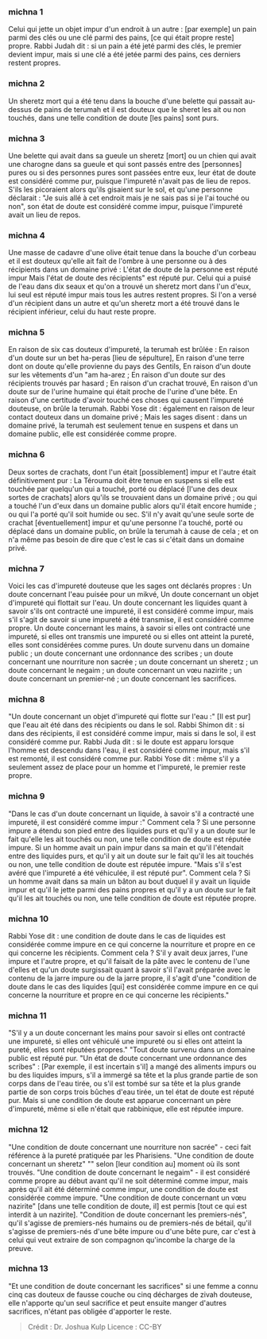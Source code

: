 
### michna 1
Celui qui jette un objet impur d'un endroit à un autre : [par exemple] un pain parmi des clés ou une clé parmi des pains, [ce qui était propre reste] propre. Rabbi Judah dit : si un pain a été jeté parmi des clés, le premier devient impur, mais si une clé a été jetée parmi des pains, ces derniers restent propres.

### michna 2
Un sheretz mort qui a été tenu dans la bouche d'une belette qui passait au-dessus de pains de terumah et il est douteux que le sheret les ait ou non touchés, dans une telle condition de doute [les pains] sont purs.

### michna 3
Une belette qui avait dans sa gueule un sheretz [mort] ou un chien qui avait une charogne dans sa gueule et qui sont passés entre des [personnes] pures ou si des personnes pures sont passées entre eux, leur état de doute est considéré comme pur, puisque l'impureté n'avait pas de lieu de repos. S'ils les picoraient alors qu'ils gisaient sur le sol, et qu'une personne déclarait : "Je suis allé à cet endroit mais je ne sais pas si je l'ai touché ou non", son état de doute est considéré comme impur, puisque l'impureté avait un lieu de repos.

### michna 4
Une masse de cadavre d'une olive était tenue dans la bouche d'un corbeau et il est douteux qu'elle ait fait de l'ombre à une personne ou à des récipients dans un domaine privé : L'état de doute de la personne est réputé impur Mais l'état de doute des récipients" est réputé pur. Celui qui a puisé de l'eau dans dix seaux et qu'on a trouvé un sheretz mort dans l'un d'eux, lui seul est réputé impur mais tous les autres restent propres. Si l'on a versé d'un récipient dans un autre et qu'un sheretz mort a été trouvé dans le récipient inférieur, celui du haut reste propre.

### michna 5
En raison de six cas douteux d'impureté, la terumah est brûlée : En raison d'un doute sur un bet ha-peras [lieu de sépulture], En raison d'une terre dont on doute qu'elle provienne du pays des Gentils, En raison d'un doute sur les vêtements d'un "am ha-arez ; En raison d'un doute sur des récipients trouvés par hasard ; En raison d'un crachat trouvé, En raison d'un doute sur de l'urine humaine qui était proche de l'urine d'une bête. En raison d'une certitude d'avoir touché ces choses qui causent l'impureté douteuse, on brûle la terumah. Rabbi Yose dit : également en raison de leur contact douteux dans un domaine privé ; Mais les sages disent : dans un domaine privé, la terumah est seulement tenue en suspens et dans un domaine public, elle est considérée comme propre.

### michna 6
Deux sortes de crachats, dont l'un était [possiblement] impur et l'autre était définitivement pur : La Térouma doit être tenue en suspens si elle est touchée par quelqu'un qui a touché, porté ou déplacé [l'une des deux sortes de crachats] alors qu'ils se trouvaient dans un domaine privé ; ou qui a touché l'un d'eux dans un domaine public alors qu'il était encore humide ; ou qui l'a porté qu'il soit humide ou sec. S'il n'y avait qu'une seule sorte de crachat [éventuellement] impur et qu'une personne l'a touché, porté ou déplacé dans un domaine public, on brûle la terumah à cause de cela ; et on n'a même pas besoin de dire que c'est le cas si c'était dans un domaine privé.

### michna 7
Voici les cas d'impureté douteuse que les sages ont déclarés propres : Un doute concernant l'eau puisée pour un mikvé, Un doute concernant un objet d'impureté qui flottait sur l'eau. Un doute concernant les liquides quant à savoir s'ils ont contracté une impureté, il est considéré comme impur, mais s'il s'agit de savoir si une impureté a été transmise, il est considéré comme propre. Un doute concernant les mains, à savoir si elles ont contracté une impureté, si elles ont transmis une impureté ou si elles ont atteint la pureté, elles sont considérées comme pures. Un doute survenu dans un domaine public ; un doute concernant une ordonnance des scribes ; un doute concernant une nourriture non sacrée ; un doute concernant un sheretz ; un doute concernant le negaim ; un doute concernant un vœu nazirite ; un doute concernant un premier-né ; un doute concernant les sacrifices.

### michna 8
"Un doute concernant un objet d'impureté qui flotte sur l'eau :" [Il est pur] que l'eau ait été dans des récipients ou dans le sol. Rabbi Shimon dit : si dans des récipients, il est considéré comme impur, mais si dans le sol, il est considéré comme pur. Rabbi Juda dit : si le doute est apparu lorsque l'homme est descendu dans l'eau, il est considéré comme impur, mais s'il est remonté, il est considéré comme pur. Rabbi Yose dit : même s'il y a seulement assez de place pour un homme et l'impureté, le premier reste propre.

### michna 9
"Dans le cas d'un doute concernant un liquide, à savoir s'il a contracté une impureté, il est considéré comme impur :" Comment cela ? Si une personne impure a étendu son pied entre des liquides purs et qu'il y a un doute sur le fait qu'elle les ait touchés ou non, une telle condition de doute est réputée impure. Si un homme avait un pain impur dans sa main et qu'il l'étendait entre des liquides purs, et qu'il y ait un doute sur le fait qu'il les ait touchés ou non, une telle condition de doute est réputée impure. "Mais s'il s'est avéré que l'impureté a été véhiculée, il est réputé pur". Comment cela ? Si un homme avait dans sa main un bâton au bout duquel il y avait un liquide impur et qu'il le jette parmi des pains propres et qu'il y a un doute sur le fait qu'il les ait touchés ou non, une telle condition de doute est réputée propre.

### michna 10
Rabbi Yose dit : une condition de doute dans le cas de liquides est considérée comme impure en ce qui concerne la nourriture et propre en ce qui concerne les récipients. Comment cela ? S'il y avait deux jarres, l'une impure et l'autre propre, et qu'il faisait de la pâte avec le contenu de l'une d'elles et qu'un doute surgissait quant à savoir s'il l'avait préparée avec le contenu de la jarre impure ou de la jarre propre, il s'agit d'une "condition de doute dans le cas des liquides [qui] est considérée comme impure en ce qui concerne la nourriture et propre en ce qui concerne les récipients."

### michna 11
"S'il y a un doute concernant les mains pour savoir si elles ont contracté une impureté, si elles ont véhiculé une impureté ou si elles ont atteint la pureté, elles sont réputées propres." "Tout doute survenu dans un domaine public est réputé pur. "Un état de doute concernant une ordonnance des scribes" : [Par exemple, il est incertain s'il] a mangé des aliments impurs ou bu des liquides impurs, s'il a immergé sa tête et la plus grande partie de son corps dans de l'eau tirée, ou s'il est tombé sur sa tête et la plus grande partie de son corps trois bûches d'eau tirée, un tel état de doute est réputé pur. Mais si une condition de doute est apparue concernant un père d'impureté, même si elle n'était que rabbinique, elle est réputée impure.

### michna 12
"Une condition de doute concernant une nourriture non sacrée" - ceci fait référence à la pureté pratiquée par les Pharisiens. "Une condition de doute concernant un sheretz" "" selon [leur condition au] moment où ils sont trouvés. "Une condition de doute concernant le negaim" - il est considéré comme propre au début avant qu'il ne soit déterminé comme impur, mais après qu'il ait été déterminé comme impur, une condition de doute est considérée comme impure. "Une condition de doute concernant un vœu nazirite" [dans une telle condition de doute, il] est permis [tout ce qui est interdit à un nazirite]. "Condition de doute concernant les premiers-nés", qu'il s'agisse de premiers-nés humains ou de premiers-nés de bétail, qu'il s'agisse de premiers-nés d'une bête impure ou d'une bête pure, car c'est à celui qui veut extraire de son compagnon qu'incombe la charge de la preuve.

### michna 13
"Et une condition de doute concernant les sacrifices" si une femme a connu cinq cas douteux de fausse couche ou cinq décharges de zivah douteuse, elle n'apporte qu'un seul sacrifice et peut ensuite manger d'autres sacrifices, n'étant pas obligée d'apporter le reste.

>Crédit : Dr. Joshua Kulp
>Licence : CC-BY